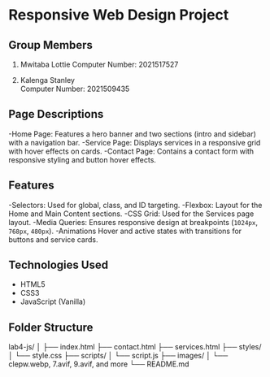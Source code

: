 # Responsive Web Design Project

## Group Members

1. Mwitaba Lottie 
   Computer Number: 2021517527

2. Kalenga Stanley  
   Computer Number: 2021509435


## Page Descriptions

-Home Page: Features a hero banner and two sections (intro and sidebar) with a navigation bar.
-Service Page: Displays services in a responsive grid with hover effects on cards.
-Contact Page: Contains a contact form with responsive styling and button hover effects.


## Features

-Selectors: Used for global, class, and ID targeting.
-Flexbox: Layout for the Home and Main Content sections.
-CSS Grid: Used for the Services page layout.
-Media Queries: Ensures responsive design at breakpoints (`1024px`, `768px`, `480px`).
-Animations
Hover and active states with transitions for buttons and service cards.


## Technologies Used

- HTML5
- CSS3
- JavaScript (Vanilla)


## Folder Structure

lab4-js/
│
├── index.html
├── contact.html
├── services.html
├── styles/
│   └── style.css
├── scripts/
│   └── script.js
├── images/
│   └── clepw.webp, 7.avif, 9.avif, and more
└── README.md
